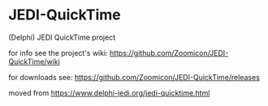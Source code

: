 # JEDI-QuickTime
(Delphi) JEDI QuickTime project

for info see the project's wiki:
https://github.com/Zoomicon/JEDI-QuickTime/wiki

for downloads see:
https://github.com/Zoomicon/JEDI-QuickTime/releases

moved from https://www.delphi-jedi.org/jedi-quicktime.html
